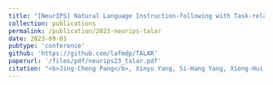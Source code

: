 ```yaml
---
title: "[NeurIPS] Natural Language Instruction-following with Task-related Language Development and Translation"
collection: publications
permalink: /publication/2023-neurips-talar
date: 2023-09-01
pubtype: 'conference'
github: 'https://github.com/lafmdp/TALAR'
paperurl: '/files/pdf/neurips23_talar.pdf'
citation: "<b>Jing-Cheng Pang</b>, Xinyu Yang, Si-Hang Yang, Xiong-Hui Chen and Yang Yu. <i> Natural Language Instruction-following with Task-related Language Development and Translation.</i> <b>NeurIPS 2023</b>."
---
```

